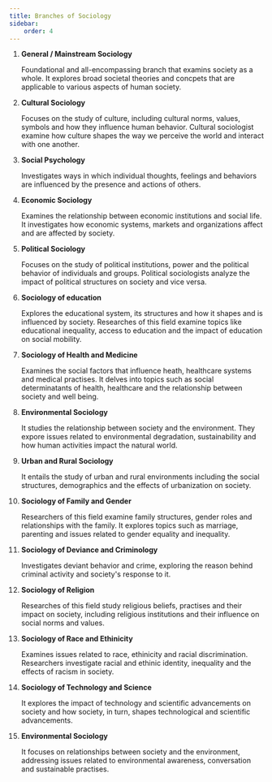 ```yaml
---
title: Branches of Sociology
sidebar: 
    order: 4
---
```


1. **General / Mainstream Sociology**

    Foundational and all-encompassing branch that examins society as a whole. It
    explores broad societal theories and concpets that are applicable to various
    aspects of human society.

2. **Cultural Sociology**

    Focuses on the study of culture, including cultural norms, values, symbols
    and how they influence human behavior. Cultural sociologist examine how
    culture shapes the way we perceive the world and interact with one another.

3. **Social Psychology**

    Investigates ways in which individual thoughts, feelings and behaviors are
    influenced by the presence and actions of others.

4. **Economic Sociology**

    Examines the relationship between economic institutions and social life. It
    investigates how economic systems, markets and organizations affect and
    are affected by society.

5. **Political Sociology**

    Focuses on the study of political institutions, power and the political behavior
    of individuals and groups. Political sociologists analyze the impact of 
    political structures on society and vice versa.

6. **Sociology of education**

    Explores the educational system, its structures and how it shapes and is 
    influenced by society. Researches of this field examine topics like educational
    inequality, access to education and the impact of education on social mobility.

7. **Sociology of Health and Medicine**

    Examines the social factors that influence heath, healthcare systems and 
    medical practises. It delves into topics such as social determinatants of
    health, healthcare and the relationship between society and well being.

8. **Environmental Sociology**

    It studies the relationship between society and the environment. They expore
    issues related to environmental degradation, sustainability and how human
    activities impact the natural world.

9. **Urban and Rural Sociology**

    It entails the study of urban and rural environments including the social
    structures, demographics and the effects of urbanization on society.

10. **Sociology of Family and Gender**

    Researchers of this field examine family structures, gender roles and relationships
    with the family. It explores topics such as marriage, parenting and issues
    related to gender equality and inequality.

11. **Sociology of Deviance and Criminology**

    Investigates deviant behavior and crime, exploring the reason behind criminal
    activity and society's response to it.

12. **Sociology of Religion**

    Researches of this field study religious beliefs, practises and their impact
    on society, including religious institutions and their influence on social
    norms and values.

13. **Sociology of Race and Ethinicity**

    Examines issues related to race, ethinicity and racial discrimination. Researchers
    investigate racial and ethinic identity, inequality and the effects of 
    racism in society.

14. **Sociology of Technology and Science**

    It explores the impact of technology and scientific advancements on society
    and how society, in turn, shapes technological and scientific advancements.

15. **Environmental Sociology**

    It focuses on relationships between society and the environment, addressing 
    issues related to environmental awareness, conversation and sustainable
    practises.
